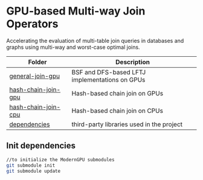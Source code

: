 # GPU-based Multi-way Join Operators

Accelerating the evaluation of multi-table join queries in databases and graphs using multi-way and worst-case optimal joins.

Folder | Description
--- | ---
[general-join-gpu](LFTJ-GPU)| BSF and DFS-based LFTJ implementations on GPUs
[hash-chain-join-gpu](MHJ-GPU)| Hash-based chain join on GPUs
[hash-chain-join-cpu](MHJ-CPU)| Hash-based chain join on CPUs
[dependencies](dependencies) | third-party libraries used in the project

## Init dependencies

```zsh
//to initialize the ModernGPU submodules
git submodule init
git submodule update
```

